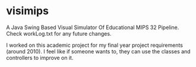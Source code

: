 # visimips
A Java Swing Based Visual Simulator Of Educational MIPS 32 Pipeline. Check workLog.txt for any future changes.

I worked on this academic project for my final year project requirements (around 2010). I feel like if someone wants to, they can use the classes and controllers to improve on it.
